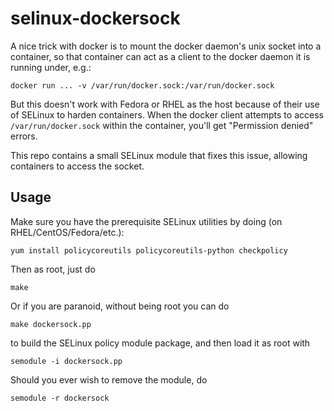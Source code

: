 # selinux-dockersock

A nice trick with docker is to mount the docker daemon's unix socket
into a container, so that container can act as a client to the docker
daemon it is running under, e.g.:

    docker run ... -v /var/run/docker.sock:/var/run/docker.sock

But this doesn't work with Fedora or RHEL as the host because of their
use of SELinux to harden containers.  When the docker client attempts
to access `/var/run/docker.sock` within the container, you'll get
"Permission denied" errors.

This repo contains a small SELinux module that fixes this issue,
allowing containers to access the socket.

## Usage

Make sure you have the prerequisite SELinux utilities by doing (on
RHEL/CentOS/Fedora/etc.):

    yum install policycoreutils policycoreutils-python checkpolicy

Then as root, just do

    make

Or if you are paranoid, without being root you can do

    make dockersock.pp

to build the SELinux policy module package, and then load it as root
with

    semodule -i dockersock.pp

Should you ever wish to remove the module, do

    semodule -r dockersock
